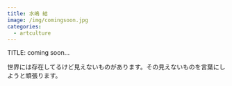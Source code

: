 ```yaml
---
title: 水嶋 結
image: /img/comingsoon.jpg
categories:
  - artculture
---
```

TITLE: coming soon...

世界には存在してるけど見えないものがあります。その見えないものを言葉にしようと頑張ります。
